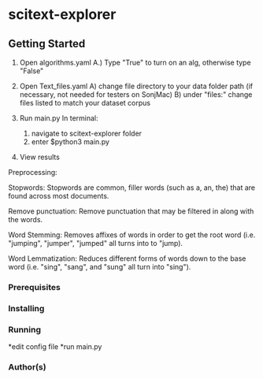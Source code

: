 # scitext-explorer
## Getting Started
1)  Open algorithms.yaml 
        A.) Type "True" to turn on an alg, otherwise type "False"

3) Open Text_files.yaml 
    A) change file directory to your data folder path (if necessary, not needed for testers on SonjMac)
    B) under "files:" change files listed to match your dataset corpus

3) Run main.py
    In terminal: 
    1. navigate to scitext-explorer folder 
    2. enter $python3 main.py


4) View results

Preprocessing:

Stopwords: Stopwords are common, filler words (such as a, an, the) that are found across    most documents.

Remove punctuation: Remove punctuation that may be filtered in along with the words.

Word Stemming: Removes affixes of words in order to get the root word (i.e. "jumping", "jumper", "jumped" all turns into to "jump).

Word Lemmatization: Reduces different forms of words down to the base word (i.e. "sing", "sang", and "sung" all turn into "sing").


### Prerequisites
### Installing
### Running
*edit config file
*run main.py
### Author(s)



